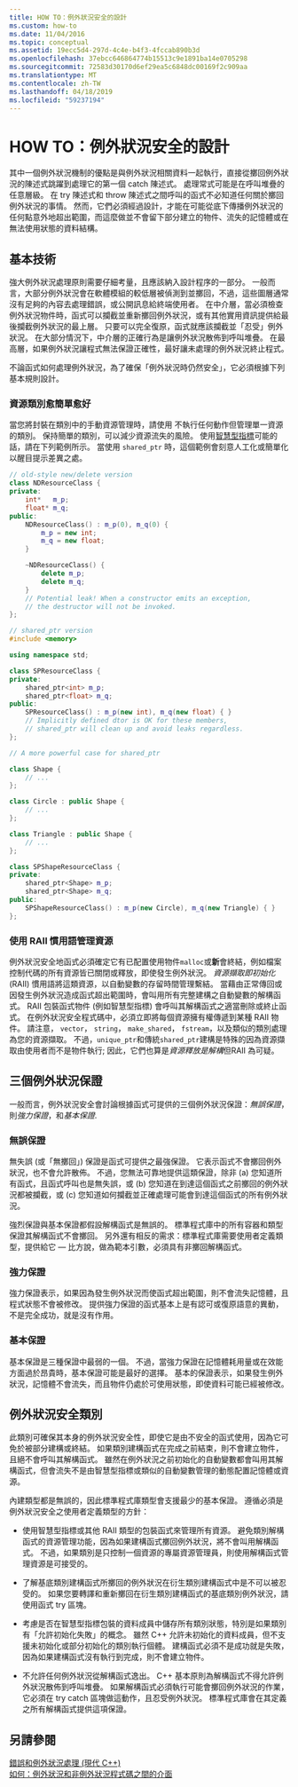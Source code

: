 ```yaml
---
title: HOW TO：例外狀況安全的設計
ms.custom: how-to
ms.date: 11/04/2016
ms.topic: conceptual
ms.assetid: 19ecc5d4-297d-4c4e-b4f3-4fccab890b3d
ms.openlocfilehash: 37ebcc646864774b15513c9e1891ba14e0705298
ms.sourcegitcommit: 72583d30170d6ef29ea5c6848dc00169f2c909aa
ms.translationtype: MT
ms.contentlocale: zh-TW
ms.lasthandoff: 04/18/2019
ms.locfileid: "59237194"
---
```

# <a name="how-to-design-for-exception-safety"></a>HOW TO：例外狀況安全的設計

其中一個例外狀況機制的優點是與例外狀況相關資料一起執行，直接從擲回例外狀況的陳述式跳躍到處理它的第一個 catch 陳述式。 處理常式可能是在呼叫堆疊的任意層級。 在 try 陳述式和 throw 陳述式之間呼叫的函式不必知道任何關於擲回例外狀況的事情。  然而，它們必須經過設計，才能在可能從底下傳播例外狀況的任何點意外地超出範圍，而這麼做並不會留下部分建立的物件、流失的記憶體或在無法使用狀態的資料結構。

## <a name="basic-techniques"></a>基本技術

強大例外狀況處理原則需要仔細考量，且應該納入設計程序的一部分。 一般而言，大部分例外狀況會在軟體模組的較低層被偵測到並擲回，不過，這些圖層通常沒有足夠的內容去處理錯誤，或公開訊息給終端使用者。 在中介層，當必須檢查例外狀況物件時，函式可以攔截並重新擲回例外狀況，或有其他實用資訊提供給最後攔截例外狀況的最上層。 只要可以完全復原，函式就應該攔截並「忍受」例外狀況。 在大部分情況下，中介層的正確行為是讓例外狀況散佈到呼叫堆疊。 在最高層，如果例外狀況讓程式無法保證正確性，最好讓未處理的例外狀況終止程式。

不論函式如何處理例外狀況，為了確保「例外狀況時仍然安全」，它必須根據下列基本規則設計。

### <a name="keep-resource-classes-simple"></a>資源類別愈簡單愈好

當您將封裝在類別中的手動資源管理時，請使用 不執行任何動作但管理單一資源的類別。 保持簡單的類別，可以減少資源流失的風險。 使用[智慧型指標](../cpp/smart-pointers-modern-cpp.md)可能的話，請在下列範例所示。 當使用 `shared_ptr` 時，這個範例會刻意人工化或簡單化以醒目提示差異之處。

```cpp
// old-style new/delete version
class NDResourceClass {
private:
    int*   m_p;
    float* m_q;
public:
    NDResourceClass() : m_p(0), m_q(0) {
        m_p = new int;
        m_q = new float;
    }

    ~NDResourceClass() {
        delete m_p;
        delete m_q;
    }
    // Potential leak! When a constructor emits an exception,
    // the destructor will not be invoked.
};

// shared_ptr version
#include <memory>

using namespace std;

class SPResourceClass {
private:
    shared_ptr<int> m_p;
    shared_ptr<float> m_q;
public:
    SPResourceClass() : m_p(new int), m_q(new float) { }
    // Implicitly defined dtor is OK for these members,
    // shared_ptr will clean up and avoid leaks regardless.
};

// A more powerful case for shared_ptr

class Shape {
    // ...
};

class Circle : public Shape {
    // ...
};

class Triangle : public Shape {
    // ...
};

class SPShapeResourceClass {
private:
    shared_ptr<Shape> m_p;
    shared_ptr<Shape> m_q;
public:
    SPShapeResourceClass() : m_p(new Circle), m_q(new Triangle) { }
};
```

### <a name="use-the-raii-idiom-to-manage-resources"></a>使用 RAII 慣用語管理資源

例外狀況安全地函式必須確定它有已配置使用物件`malloc`或**新**會終結，例如檔案控制代碼的所有資源皆已關閉或釋放，即使發生例外狀況。 *資源擷取即初始化*(RAII) 慣用語將這類資源，以自動變數的存留時間管理繫結。 當藉由正常傳回或因發生例外狀況造成函式超出範圍時，會叫用所有完整建構之自動變數的解構函式。 RAII 包裝函式物件 (例如智慧型指標) 會呼叫其解構函式之適當刪除或終止函式。 在例外狀況安全程式碼中，必須立即將每個資源擁有權傳遞到某種 RAII 物件。 請注意， `vector`， `string`， `make_shared`， `fstream`，以及類似的類別處理為您的資源擷取。  不過，`unique_ptr`和傳統`shared_ptr`建構是特殊的因為資源擷取由使用者而不是物件執行; 因此，它們也算是*資源釋放是解構*但RAII 為可疑。

## <a name="the-three-exception-guarantees"></a>三個例外狀況保證

一般而言，例外狀況安全會討論根據函式可提供的三個例外狀況保證：*無誤保證*，則*強力保證*，和*基本保證*.

### <a name="no-fail-guarantee"></a>無誤保證

無失誤 (或「無擲回」) 保證是函式可提供之最強保證。 它表示函式不會擲回例外狀況，也不會允許散佈。 不過，您無法可靠地提供這類保證，除非 (a) 您知道所有函式，且函式呼叫也是無失誤，或 (b) 您知道在到達這個函式之前擲回的例外狀況都被攔截，或 (c) 您知道如何攔截並正確處理可能會到達這個函式的所有例外狀況。

強烈保證與基本保證都假設解構函式是無誤的。 標準程式庫中的所有容器和類型保證其解構函式不會擲回。 另外還有相反的需求：標準程式庫需要使用者定義類型，提供給它 — 比方說，做為範本引數，必須具有非擲回解構函式。

### <a name="strong-guarantee"></a>強力保證

強力保證表示，如果因為發生例外狀況而使函式超出範圍，則不會流失記憶體，且程式狀態不會被修改。 提供強力保證的函式基本上是有認可或復原語意的異動，不是完全成功，就是沒有作用。

### <a name="basic-guarantee"></a>基本保證

基本保證是三種保證中最弱的一個。 不過，當強力保證在記憶體耗用量或在效能方面過於昂貴時，基本保證可能是最好的選擇。 基本的保證表示，如果發生例外狀況，記憶體不會流失，而且物件仍處於可使用狀態，即使資料可能已經被修改。

## <a name="exception-safe-classes"></a>例外狀況安全類別

此類別可確保其本身的例外狀況安全性，即使它是由不安全的函式使用，因為它可免於被部分建構或終結。 如果類別建構函式在完成之前結束，則不會建立物件，且絕不會呼叫其解構函式。 雖然在例外狀況之前初始化的自動變數都會叫用其解構函式，但會流失不是由智慧型指標或類似的自動變數管理的動態配置記憶體或資源。

內建類型都是無誤的，因此標準程式庫類型會支援最少的基本保證。 遵循必須是例外狀況安全之使用者定義類型的方針：

- 使用智慧型指標或其他 RAII 類型的包裝函式來管理所有資源。 避免類別解構函式的資源管理功能，因為如果建構函式擲回例外狀況，將不會叫用解構函式。 不過，如果類別是只控制一個資源的專屬資源管理員，則使用解構函式管理資源是可接受的。

- 了解基底類別建構函式所擲回的例外狀況在衍生類別建構函式中是不可以被忍受的。 如果您要轉譯和重新擲回在衍生類別建構函式的基底類別例外狀況，請使用函式 try 區塊。

- 考慮是否在智慧型指標包裝的資料成員中儲存所有類別狀態，特別是如果類別有「允許初始化失敗」的概念。 雖然 C++ 允許未初始化的資料成員，但不支援未初始化或部分初始化的類別執行個體。 建構函式必須不是成功就是失敗，因為如果建構函式沒有執行到完成，則不會建立物件。

- 不允許任何例外狀況從解構函式逸出。 C++ 基本原則為解構函式不得允許例外狀況散佈到呼叫堆疊。 如果解構函式必須執行可能會擲回例外狀況的作業，它必須在 try catch 區塊做這動作，且忍受例外狀況。 標準程式庫會在其定義之所有解構函式提供這項保證。

## <a name="see-also"></a>另請參閱

[錯誤和例外狀況處理 (現代 C++)](../cpp/errors-and-exception-handling-modern-cpp.md)<br/>
[如何：例外狀況和非例外狀況程式碼之間的介面](../cpp/how-to-interface-between-exceptional-and-non-exceptional-code.md)
